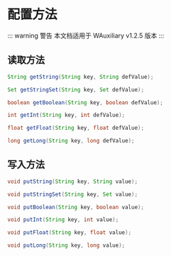 # 配置方法

::: warning 警告
本文档适用于 WAuxiliary v1.2.5 版本
:::

## 读取方法

```java
String getString(String key, String defValue);

Set getStringSet(String key, Set defValue);

boolean getBoolean(String key, boolean defValue);

int getInt(String key, int defValue);

float getFloat(String key, float defValue);

long getLong(String key, long defValue);
```

## 写入方法

```java
void putString(String key, String value);

void putStringSet(String key, Set value);

void putBoolean(String key, boolean value);

void putInt(String key, int value);

void putFloat(String key, float value);

void putLong(String key, long value);
```
